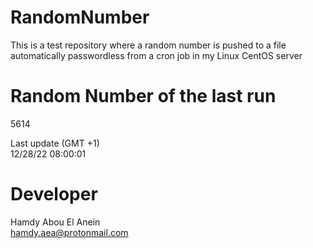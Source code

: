 # RandomNumber    
This is a test repository where a random number is pushed to a file automatically passwordless from a cron job in my Linux CentOS server    
# Random Number of the last run   
5614
      
Last update (GMT +1)    
12/28/22 08:00:01
# Developer    
Hamdy Abou El Anein   
hamdy.aea@protonmail.com
